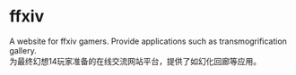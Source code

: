# ffxiv
A website for ffxiv gamers. Provide applications such as transmogrification gallery.
</br>
为最终幻想14玩家准备的在线交流网站平台，提供了如幻化回廊等应用。
